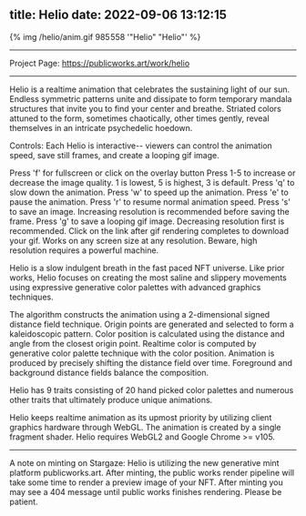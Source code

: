title: Helio
date: 2022-09-06 13:12:15
---
{% img /helio/anim.gif 985 558 '"Helio" "Helio"' %}

---

Project Page: https://publicworks.art/work/helio

---

Helio is a realtime animation that celebrates the sustaining light of our sun. Endless symmetric patterns unite and dissipate to form temporary mandala structures that invite you to find your center and breathe. Striated colors attuned to the form, sometimes chaotically, other times gently, reveal themselves in an intricate psychedelic hoedown.

Controls:
Each Helio is interactive-- viewers can control the animation speed, save still frames, and create a looping gif image.

Press 'f' for fullscreen or click on the overlay button
Press 1-5 to increase or decrease the image quality. 1 is lowest, 5 is highest, 3 is default.
Press 'q' to slow down the animation.
Press 'w' to speed up the animation.
Press 'e' to pause the animation.
Press 'r' to resume normal animation speed.
Press 's' to save an image. Increasing resolution is recommended before saving the frame.
Press 'g' to save a looping gif image. Decreasing resolution first is recommended. Click on the link after gif rendering completes to download your gif.
Works on any screen size at any resolution. Beware, high resolution requires a powerful machine.


Helio is a slow indulgent breath in the fast paced NFT universe. Like prior works, Helio focuses on creating the most saline and slippery movements using expressive generative color palettes with advanced graphics techniques.


The algorithm constructs the animation using a 2-dimensional signed distance field technique. Origin points are generated and selected to form a kaleidoscopic pattern. Color position is calculated using the distance and angle from the closest origin point. Realtime color is computed by generative color palette technique with the color position. Animation is produced by precisely shifting the distance field over time. Foreground and background distance fields balance the composition.

Helio has 9 traits consisting of 20 hand picked color palettes and numerous other traits that ultimately produce unique animations.

Helio keeps realtime animation as its upmost priority by utilizing client graphics hardware through WebGL. The animation is created by a single fragment shader. Helio requires WebGL2 and Google Chrome >= v105.

---

A note on minting on Stargaze: Helio is utilizing the new generative mint platform publicworks.art. After minting, the public works render pipeline will take some time to render a preview image of your NFT. After minting you may see a 404 message until public works finishes rendering. Please be patient.
